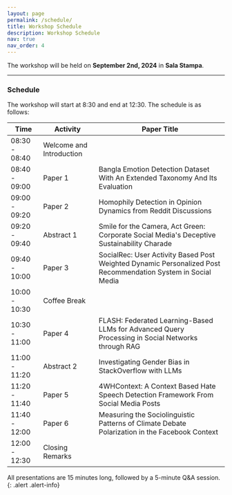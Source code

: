```yaml
---
layout: page
permalink: /schedule/
title: Workshop Schedule
description: Workshop Schedule
nav: true
nav_order: 4
---
```


The workshop will be held on **September 2nd, 2024** in **Sala Stampa**.

---

### Schedule

The workshop will start at 8:30 and end at 12:30. The schedule is as follows:

| Time          | Activity                 | Paper Title                                                                                                  |
|---------------|--------------------------|--------------------------------------------------------------------------------------------------------------|
| 08:30 - 08:40 | Welcome and Introduction |                                                                                                              |
| 08:40 - 09:00 | Paper 1                  | Bangla Emotion Detection Dataset With An Extended Taxonomy And Its Evaluation                                |
| 09:00 - 09:20 | Paper 2                  | Homophily Detection in Opinion Dynamics from Reddit Discussions                                              |
| 09:20 - 09:40 | Abstract 1               | Smile for the Camera, Act Green: Corporate Social Media's Deceptive Sustainability Charade                   |
| 09:40 - 10:00 | Paper 3                  | SocialRec: User Activity Based Post Weighted Dynamic Personalized Post Recommendation System in Social Media |
| 10:00 - 10:30 | Coffee Break             |                                                                                                              |
| 10:30 - 11:00 | Paper 4                  | FLASH: Federated Learning-Based LLMs for Advanced Query Processing in Social Networks through RAG            |
| 11:00 - 11:20 | Abstract 2               | Investigating Gender Bias in StackOverflow with LLMs                                                         |
| 11:20 - 11:40 | Paper 5                  | 4WHContext: A Context Based Hate Speech Detection Framework From Social Media Posts                          |
| 11:40 - 12:00 | Paper 6                  | Measuring the Sociolinguistic Patterns of Climate Debate Polarization in the Facebook Context                |
| 12:00 - 12:30 | Closing Remarks          |                                                                                                              |

All presentations are 15 minutes long, followed by a 5-minute Q&A session.
{: .alert .alert-info}

